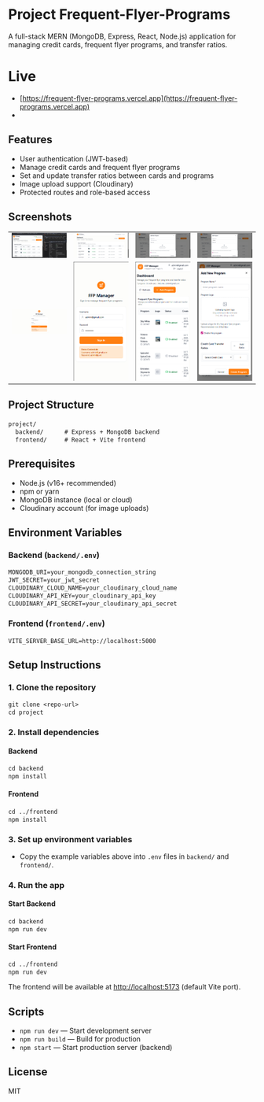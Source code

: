 # Project Frequent-Flyer-Programs

A full-stack MERN (MongoDB, Express, React, Node.js) application for managing credit cards, frequent flyer programs, and transfer ratios.

# Live 
- [https://frequent-flyer-programs.vercel.app](https://frequent-flyer-programs.vercel.app)
- 
## Features
- User authentication (JWT-based)
- Manage credit cards and frequent flyer programs
- Set and update transfer ratios between cards and programs
- Image upload support (Cloudinary)
- Protected routes and role-based access

## Screenshots

<table>
  <tr>
    <td><img src="./screenshots/2025-07-01_23h17_26.png" width="200" /></td>
    <td><img src="./screenshots/2025-07-01_23h52_47.png" width="200" /></td>
    <td><img src="./screenshots/2025-07-01_23h52_58.png" width="200" /></td>
    <td><img src="./screenshots/2025-07-01_23h53_05.png" width="200" /></td>
  </tr>
  <tr>
    <td><img src="./screenshots/2025-07-01_23h54_04.png" width="200" /></td>
    <td><img src="./screenshots/2025-07-01_23h54_31.png" width="200" /></td>
    <td><img src="./screenshots/2025-07-01_23h54_44.png" width="200" /></td>
    <td><img src="./screenshots/2025-07-01_23h54_51.png" width="200" /></td>
  </tr>
</table>

## Project Structure
```
project/
  backend/      # Express + MongoDB backend
  frontend/     # React + Vite frontend
```

## Prerequisites
- Node.js (v16+ recommended)
- npm or yarn
- MongoDB instance (local or cloud)
- Cloudinary account (for image uploads)

## Environment Variables

### Backend (`backend/.env`)
```
MONGODB_URI=your_mongodb_connection_string
JWT_SECRET=your_jwt_secret
CLOUDINARY_CLOUD_NAME=your_cloudinary_cloud_name
CLOUDINARY_API_KEY=your_cloudinary_api_key
CLOUDINARY_API_SECRET=your_cloudinary_api_secret
```

### Frontend (`frontend/.env`)
```
VITE_SERVER_BASE_URL=http://localhost:5000
```

## Setup Instructions

### 1. Clone the repository
```
git clone <repo-url>
cd project
```

### 2. Install dependencies
#### Backend
```
cd backend
npm install
```
#### Frontend
```
cd ../frontend
npm install
```

### 3. Set up environment variables
- Copy the example variables above into `.env` files in `backend/` and `frontend/`.

### 4. Run the app
#### Start Backend
```
cd backend
npm run dev
```
#### Start Frontend
```
cd ../frontend
npm run dev
```

The frontend will be available at [http://localhost:5173](http://localhost:5173) (default Vite port).

## Scripts
- `npm run dev` — Start development server
- `npm run build` — Build for production
- `npm start` — Start production server (backend)

## License
MIT 
